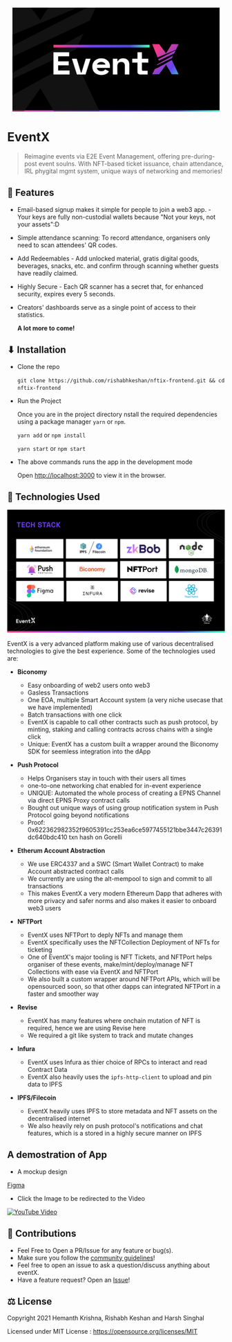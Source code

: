 <p align="center">
  <a href="https://github.com/rishabhkeshan/niftix-frontend">
    <img src="./assets/banner.png" alt="Logo" width="480" height="240">
  </a>
</p>

# EventX

> Reimagine events via E2E Event Management, offering pre-during-post event soulns. With NFT-based ticket issuance, chain attendance, IRL phygital mgmt system, unique ways of networking and memories!

## 🍿 Features

- Email-based signup makes it simple for people to join a web3 app. - Your keys are fully non-custodial wallets because "Not your keys, not your assets":D
- Simple attendance scanning: To record attendance, organisers only need to scan attendees' QR codes.
- Add Redeemables - Add unlocked material, gratis digital goods, beverages, snacks, etc. and confirm through scanning whether guests have readily claimed.
- Highly Secure - Each QR scanner has a secret that, for enhanced security, expires every 5 seconds.
- Creators' dashboards serve as a single point of access to their statistics.

  **A lot more to come!**

## ⬇ Installation

- Clone the repo

  `git clone https://github.com/rishabhkeshan/nftix-frontend.git && cd nftix-frontend`

- Run the Project

  Once you are in the project directory nstall the required dependencies using a package manager `yarn` or `npm`.

  `yarn add` or `npm install`

  `yarn start` or `npm start`

- The above commands runs the app in the development mode

  Open [http://localhost:3000](http://localhost:3000) to view it in the browser.

## 📱 Technologies Used

![tech](assets/tech.png)

EventX is a very advanced platform making use of various decentralised technologies to give the best experience. Some of the technologies used are:

- **Biconomy**
  - Easy onboarding of web2 users onto web3
  - Gasless Transactions
  - One EOA, multiple Smart Account system (a very niche usecase that we have implemented)
  - Batch transactions with one click
  - EventX is capable to call other contracts such as push protocol, by minting, staking and calling contracts across chains with a single click
  - Unique: EventX has a custom built a wrapper around the Biconomy SDK for seemless integration into the dApp
  
- **Push Protocol**
  - Helps Organisers stay in touch with their users all times
  - one-to-one networking chat enabled for in-event experience
  - UNIQUE: Automated the whole process of creating a EPNS Channel via direct EPNS Proxy contract calls
  - Bought out unique ways of using group notification system in Push Protocol going beyond notifications
  - Proof: 0x622362982352f9605391cc253ea6ce5977455121bbe3447c26391dc640bdc410 txn hash on Gorelli

- **Etherum Account Abstraction** 
  - We use ERC4337 and a SWC (Smart Wallet Contract) to make Account abstracted contract calls
  - We currently are using the alt-mempool to sign and commit to all transactions
  - This makes EventX a very modern Ethereum Dapp that adheres with more privacy and safer norms and also makes it easier to onboard web3 users

- **NFTPort**
  - EventX uses NFTPort to deply NFTs and manage them
  - EventX specifically uses the NFTCollection Deployment of NFTs for ticketing
  - One of EventX's major tooling is NFT Tickets, and NFTPort helps organiser of these events, make/mint/deploy/manage NFT Collections with ease via EventX and NFTPort
  - We also built a custom wrapper around NFTPort APIs, which will be opensourced soon, so that other dapps can integrated NFTPort in a faster and smoother way

- **Revise**
  - EventX has many features where onchain mutation of NFT is required, hence we are using Revise here
  - We required a git like system to track and mutate changes 

- **Infura**
  - EventX uses Infura as thier choice of RPCs to interact and read Contract Data
  - EventX also heavily uses the `ipfs-http-client` to upload and pin data to IPFS

- **IPFS/Filecoin**
  - EventX heavily uses IPFS to store metadata and NFT assets on the decentralised internet
  - We also heavily rely on push protocol's notifications and chat features, which is a stored in a highly secure manner on IPFS

## A demostration of App

- A mockup design

[Figma](https://www.figma.com/file/VzKNPuj5rvFDjLURrXyHHv/30percenttax?node-id=20%3A271&t=Qp1DjkAbeWTeX81p-1)

- Click the Image to be redirected to the Video

[![YouTube Video](https://img.youtube.com/vi/0RbT3pZK-H4/0.jpg)](https://www.youtube.com/watch?v=0RbT3pZK-H4)

## 🤝 Contributions

- Feel Free to Open a PR/Issue for any feature or bug(s).
- Make sure you follow the [community guidelines](https://docs.github.com/en/github/site-policy/github-community-guidelines)!
- Feel free to open an issue to ask a question/discuss anything about eventX.
- Have a feature request? Open an [Issue](https://github.com/darthbenro/eventx/issues/new)!

## ⚖ License

Copyright 2021 Hemanth Krishna, Rishabh Keshan and Harsh Singhal

Licensed under MIT License : https://opensource.org/licenses/MIT